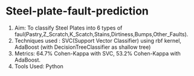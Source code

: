 # Steel-plate-fault-prediction
1. Aim: To classify Steel Plates into 6 types of faul(Pastry,Z_Scratch,K_Scatch,Stains,Dirtiness,Bumps,Other_Faults).
2. Techniques used : SVC(Support Vector Classifier) using rbf kernel, AdaBoost (with DecisionTreeClassifier as shallow tree) 
3. Metrics: 64.7% Cohen-Kappa with SVC, 53.2% Cohen-Kappa with AdaBoost.
4. Tools Used: Python
